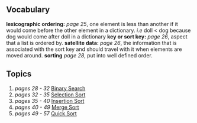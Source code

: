 ## Vocabulary

**lexicographic ordering:** _page 25_, one element is less than another if it would come before the other element in a dictionary. _i.e_ doll < dog because
dog would come after doll in a dictionary
**key or sort key:** _page 26_, aspect that a list is ordered by.
**satellite data:** _page 26_, the information that is associated with the sort key and should travel with it when elements are moved around.
**sorting** _page 28_, put into well defined order.

## Topics

1.  _pages 28 - 32_ [Binary Search](file:/binary_seach.md)
2.  _pages 32 - 35_ [Selection Sort](file:/selection_sort.md)
3.  _pages 35 - 40_ [Insertion Sort](file:/insertion_sort.md)
4.  _pages 40 - 49_ [Merge Sort](file:/merge_sort.md)
5.  _pages 49 - 57_ [Quick Sort](qbuick_sort.md)
